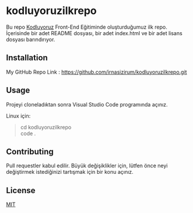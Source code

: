 # kodluyoruzilkrepo

Bu repo [Kodluyoruz](https://www.kodluyoruz.org/) Front-End Eğitiminde oluşturduğumuz ilk repo. İçerisinde bir adet README dosyası, bir adet index.html ve bir adet lisans dosyası barındırıyor.

## Installation

My GitHub Repo Link : https://github.com/irnasizirum/kodluyoruzilkrepo.git


## Usage

Projeyi cloneladıktan sonra Visual Studio Code programında açınız.

Linux için:  
  
>   cd kodluyoruzilkrepo  
>   code .


## Contributing

Pull requestler kabul edilir. Büyük değişiklikler için, lütfen önce neyi değiştirmek istediğinizi tartışmak için bir konu açınız.

## License

[MIT](https://choosealicense.com/licenses/mit/)